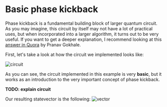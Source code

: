 # Basic phase kickback
Phase kickback is a fundamental building block of larger quantum circuit. As you may imagine, this circuit by itself may not have a lot of practical uses, but when incorporated into a larger algorithm, it turns out to be very useful. If you want to get a deeper explanation, I recommend looking at this [answer in Quora](https://qr.ae/pNZ46i) by Pranav Gokhale. 

First, let's take a look at how the circuit we implemented looks like:

![circuit](https://user-images.githubusercontent.com/63567458/104107674-69f72300-52be-11eb-8247-3f50a4f10721.jpg)


As you can see, the circuit implemented in this example is very **basic**, but it works as an introduction to the very important concept of phase kickback.

**TODO: explain circuit**

Our resulting statevector is the following:
![vector](https://user-images.githubusercontent.com/63567458/104107710-b04c8200-52be-11eb-9efa-97816d6c7121.jpg)
